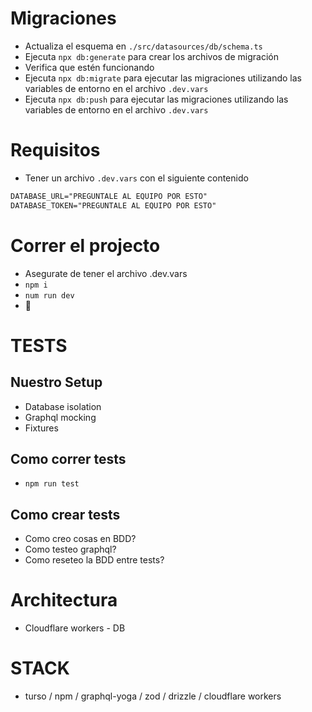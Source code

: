 # Migraciones

- Actualiza el esquema en `./src/datasources/db/schema.ts`
- Ejecuta `npx db:generate` para crear los archivos de migración
- Verifica que estén funcionando
- Ejecuta `npx db:migrate` para ejecutar las migraciones utilizando las variables de entorno en el archivo `.dev.vars`
- Ejecuta `npx db:push` para ejecutar las migraciones utilizando las variables de entorno en el archivo `.dev.vars`

# Requisitos

- Tener un archivo `.dev.vars` con el siguiente contenido

```txt
DATABASE_URL="PREGUNTALE AL EQUIPO POR ESTO"
DATABASE_TOKEN="PREGUNTALE AL EQUIPO POR ESTO"
```

# Correr el projecto

- Asegurate de tener el archivo .dev.vars
- `npm i`
- `num run dev`
- 🎉

# TESTS

## Nuestro Setup

- Database isolation
- Graphql mocking
- Fixtures

## Como correr tests

- `npm run test`

## Como crear tests

- Como creo cosas en BDD?
- Como testeo graphql?
- Como reseteo la BDD entre tests?

# Architectura

- Cloudflare workers - DB

# STACK

- turso / npm / graphql-yoga / zod / drizzle / cloudflare workers
